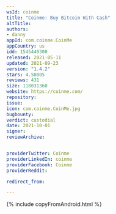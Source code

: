 ```yaml
---
wsId: coinme
title: "Coinme: Buy Bitcoin With Cash"
altTitle: 
authors:
- danny
appId: com.coinme.CoinMe
appCountry: us
idd: 1545440300
released: 2021-05-11
updated: 2021-09-23
version: "1.4.2"
stars: 4.58005
reviews: 431
size: 118031360
website: https://coinme.com/
repository: 
issue: 
icon: com.coinme.CoinMe.jpg
bugbounty: 
verdict: custodial
date: 2021-10-01
signer: 
reviewArchive:


providerTwitter: Coinme
providerLinkedIn: coinme
providerFacebook: Coinme
providerReddit: 

redirect_from:

---
```



 {% include copyFromAndroid.html %}
